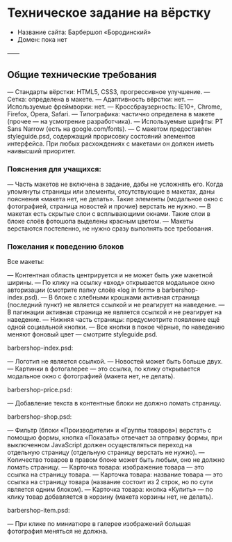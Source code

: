 ﻿# Техническое задание на вёрстку

* Название сайта: Барбершоп «Бородинский»
* Домен: пока нет

——

## Общие технические требования

— Стандарты вёрстки: HTML5, CSS3, прогрессивное улучшение.
— Сетка: определена в макете.
— Адаптивность вёрстки: нет.
— Используемые фреймворки: нет.
— Кроссбраузерность: IE10+, Chrome, Firefox, Opera, Safari.
— Типографика: частично определена в макете (прочее — на усмотрение разработчика).
— Используемые шрифты: PT Sans Narrow (есть на google.com/fonts).
— С макетом предоставлен styleguide.psd, содержащий прорисовку состояний элементов интерфейса. При любых расхождениях с макетами он должен иметь наивысший приоритет.

### Пояснения для учащихся:

— Часть макетов не включена в задание, дабы не усложнять его. Когда упомянуты страницы или элементы, отсутствующие в макетах, даны пояснения «макета нет, не делать». Такие элементы (модальное окно с фотографией, страница новостей и прочие) верстать не нужно.
— В макетах есть скрытые слои с всплывающими окнами. Такие слои в блоке слоёв фотошопа выделены красным цветом.
— Макеты верстаются постепенно, не нужно сразу выполнять все требования.

### Пожелания к поведению блоков

Все макеты:

— Контентная область центрируется и не может быть уже макетной ширины.
— По клику на ссылку «вход» открывается модальное окно авторизации (смотрите папку слоёв «log in form» в barbershop-index.psd).
— В блоке с хлебными крошками активная страница (последний пункт) не является ссылкой и не реагирует на наведение.
— В пагинации активная страница не является ссылкой и не реагирует на наведение.
— Нижняя часть страницы: предусмотрите появление ещё одной социальной кнопки.
— Все кнопки в покое чёрные, по наведению меняют фоновый цвет — смотрите styleguide.psd.

barbershop-index.psd:

— Логотип не является ссылкой.
— Новостей может быть больше двух.
— Картинки в фотогалерее — это ссылка, по клику открывается модальное окно с фотографией (макета нет, не делать).

barbershop-price.psd:

— Добавление текста в контентные блоки не должно ломать страницу.

barbershop-shop.psd:

— Фильтр (блоки «Производители» и «Группы товаров») верстать с помощью формы, кнопка «Показать» отвечает за отправку формы, при выключенном JavaScript должен осуществляться переход на отдельную страницу (отдельную страницу верстать не нужно).
— Количество товаров в правом блоке может быть любым, оно не должно ломать страницу.
— Карточка товара: изображение товара — это ссылка на страницу товара.
— Карточка товара: название товара — это ссылка на страницу товара (название состоит из 2 строк, но по сути является одним блоком).
— Карточка товара: кнопка «Купить» — по клику товар добавляется в корзину (макета корзины нет, не делать).

barbershop-item.psd:

— При клике по миниатюре в галерее изображений большая фотография меняться не должна.
